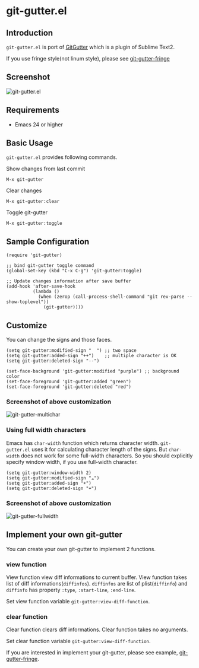 # git-gutter.el

## Introduction
`git-gutter.el` is port of [GitGutter](https://github.com/jisaacks/GitGutter)
which is a plugin of Sublime Text2.


If you use fringe style(not linum style), please see [git-gutter-fringe](https://github.com/syohex/emacs-git-gutter-fringe)


## Screenshot

![git-gutter.el](https://github.com/syohex/emacs-git-gutter/raw/master/image/git-gutter1.png)


## Requirements

* Emacs 24 or higher


## Basic Usage

`git-gutter.el` provides following commands.

Show changes from last commit

    M-x git-gutter

Clear changes

    M-x git-gutter:clear

Toggle git-gutter

    M-x git-gutter:toggle


## Sample Configuration

```` elisp
(require 'git-gutter)

;; bind git-gutter toggle command
(global-set-key (kbd "C-x C-g") 'git-gutter:toggle)

;; Update changes information after save buffer
(add-hook 'after-save-hook
          (lambda ()
            (when (zerop (call-process-shell-command "git rev-parse --show-toplevel"))
              (git-gutter))))
````


## Customize

You can change the signs and those faces.

```` elisp
(setq git-gutter:modified-sign "  ") ;; two space
(setq git-gutter:added-sign "++")    ;; multiple character is OK
(setq git-gutter:deleted-sign "--")

(set-face-background 'git-gutter:modified "purple") ;; background color
(set-face-foreground 'git-gutter:added "green")
(set-face-foreground 'git-gutter:deleted "red")
````

### Screenshot of above customization

![git-gutter-multichar](https://github.com/syohex/emacs-git-gutter/raw/master/image/git-gutter-multichar.png)


### Using full width characters

Emacs has `char-width` function which returns character width.
`git-gutter.el` uses it for calculating character length of the signs.
But `char-width` does not work for some full-width characters.
So you should explicitly specify window width, if you use full-width
character.

```` elisp
(setq git-gutter:window-width 2)
(setq git-gutter:modified-sign "☁")
(setq git-gutter:added-sign "☀")
(setq git-gutter:deleted-sign "☂")
````

### Screenshot of above customization
![git-gutter-fullwidth](https://github.com/syohex/emacs-git-gutter/raw/master/image/git-gutter-fullwidth.png)


## Implement your own git-gutter

You can create your own git-gutter to implement 2 functions.

### view function

View function view diff informations to current buffer.
View function takes list of diff informations(`diffinfos`). `diffinfos`
are list of plist(`diffinfo`) and `diffinfo` has property `:type`,
`:start-line`, `:end-line`.

Set view function variable `git-gutter:view-diff-function`.


### clear function

Clear function clears diff informations.
Clear function takes no arguments.

Set clear function variable `git-gutter:view-diff-function`.

If you are interested in implement your git-gutter,
please see example, [git-gutter-fringe](https://github.com/syohex/emacs-git-gutter-fringe).
